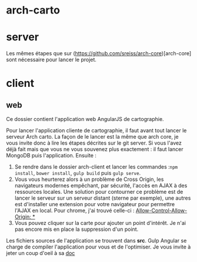 # arch-carto

# server

Les mêmes étapes que sur (https://github.com/sreiss/arch-core)[arch-core] sont nécessaire pour lancer le projet.

# client

## web

Ce dossier contient l'application web AngularJS de cartographie.

Pour lancer l'application cliente de cartographie, il faut avant tout lancer le serveur Arch carto. La façon de le lancer est la même que arch core, je vous invite donc à lire les étapes décrites sur le git server. Si vous l'avez déjà fait mais que vous ne vous souvenez plus exactement : il faut lancer MongoDB puis l'application. Ensuite :

1. Se rendre dans le dossier arch-client et lancer les commandes :```npm install```, ```bower install```, ```gulp build``` puis ```gulp serve```.
2. Vous vous heurterez alors à un problème de Cross Origin, les navigateurs modernes empêchant, par sécurité, l'accès en AJAX à des ressources locales. Une solution pour contourner ce problème est de lancer le serveur sur un serveur distant (sterne par exemple), une autres est d'installer une extension pour votre navigateur pour permettre l'AJAX en local. Pour chrome, j'ai trouvé celle-ci : [Allow-Control-Allow-Origin: *](https://chrome.google.com/webstore/detail/allow-control-allow-origi/nlfbmbojpeacfghkpbjhddihlkkiljbi)
3. Vous pouvez cliquer sur la carte pour ajouter un point d'intérêt. Je n'ai pas encore mis en place la suppression d'un point.

Les fichiers sources de l'application se trouvent dans **src**. Gulp Angular se charge de compiler l'application pour vous et de l'optimiser. Je vous invite à jeter un coup d'oeil à sa [doc](https://github.com/Swiip/generator-gulp-angular)
